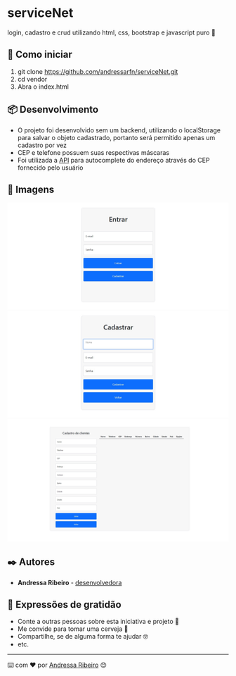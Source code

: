 # serviceNet
login, cadastro e crud utilizando html, css, bootstrap e javascript puro 💜

## 🚀 Como iniciar

1. git clone https://github.com/andressarfn/serviceNet.git
2. cd vendor 
3. Abra o index.html

## 📦 Desenvolvimento

* O projeto foi desenvolvido sem um backend, utilizando o localStorage para salvar o objeto cadastrado, portanto será permitido apenas um cadastro por vez
* CEP e telefone possuem suas respectivas máscaras 
* Foi utilizada a [API](https://viacep.com.br/) para autocomplete do endereço através do CEP fornecido pelo usuário

## 📌 Imagens

  ![Screenshot](assets/screenShot01.png)
  ![Screenshot](assets/screenShot02.png)
  ![Screenshot](assets/screenShot03.png)
  
## ✒️ Autores

* **Andressa Ribeiro** - [desenvolvedora](https://github.com/andressarfn)

## 🎁 Expressões de gratidão

* Conte a outras pessoas sobre esta iniciativa e projeto 📢
* Me convide para tomar uma cerveja 🍺 
* Compartilhe, se de alguma forma te ajudar 🤓
* etc.

---
⌨️ com ❤️ por [Andressa Ribeiro](https://github.com/andressarfn) 😊
